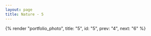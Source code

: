 ```yaml
---
layout: page
title: Nature - 5
---
```


{% render "portfolio_photo", title: "5", id: "5", prev: "4", next: "6" %}
